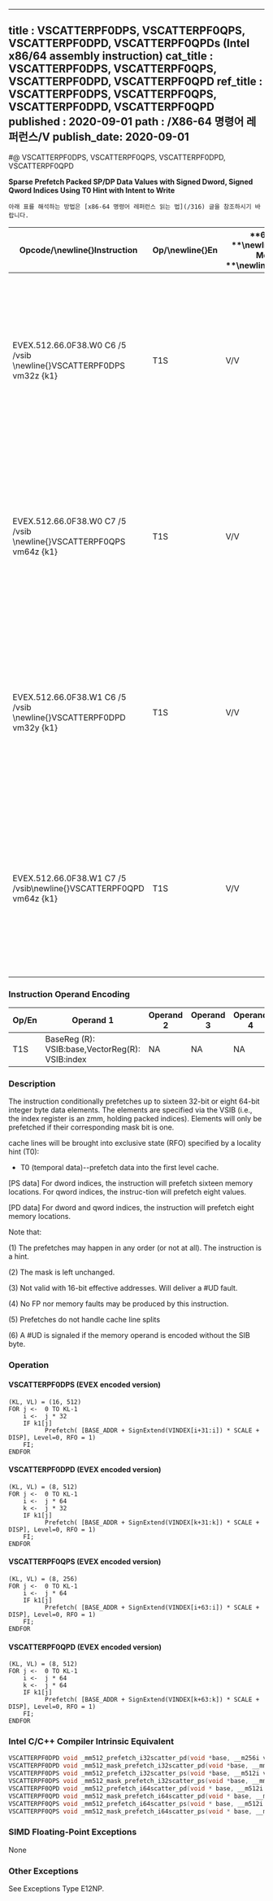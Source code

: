 ----------------------------
title : VSCATTERPF0DPS, VSCATTERPF0QPS, VSCATTERPF0DPD, VSCATTERPF0QPDs (Intel x86/64 assembly instruction)
cat_title : VSCATTERPF0DPS, VSCATTERPF0QPS, VSCATTERPF0DPD, VSCATTERPF0QPD
ref_title : VSCATTERPF0DPS, VSCATTERPF0QPS, VSCATTERPF0DPD, VSCATTERPF0QPD
published : 2020-09-01
path : /X86-64 명령어 레퍼런스/V
publish_date: 2020-09-01
----------------------------


#@ VSCATTERPF0DPS, VSCATTERPF0QPS, VSCATTERPF0DPD, VSCATTERPF0QPD

**Sparse Prefetch Packed SP/DP Data Values with Signed Dword, Signed Qword Indices Using T0 Hint with Intent to Write**

```lec-info
아래 표를 해석하는 방법은 [x86-64 명령어 레퍼런스 읽는 법](/316) 글을 참조하시기 바랍니다.
```

|**Opcode/**\newline{}**Instruction**|**Op/**\newline{}**En**|**64/32 **\newline{}**bit Mode **\newline{}**Support**|**CPUID **\newline{}**Feature **\newline{}**Flag**|**Description**|
|------------------------------------|-----------------------|------------------------------------------------------|--------------------------------------------------|---------------|
|EVEX.512.66.0F38.W0 C6 /5 /vsib \newline{}VSCATTERPF0DPS vm32z {k1}|T1S|V/V|AVX512PF|Using signed dword indices, prefetch sparse byte memory locations containing single-precision data using writemask k1 and T0 hint with intent to write.|
|EVEX.512.66.0F38.W0 C7 /5 /vsib \newline{}VSCATTERPF0QPS vm64z {k1}|T1S|V/V|AVX512PF|Using signed qword indices, prefetch sparse byte memory locations containing single-precision data using writemask k1 and T0 hint with intent to write.|
|EVEX.512.66.0F38.W1 C6 /5 /vsib \newline{}VSCATTERPF0DPD vm32y {k1}|T1S|V/V|AVX512PF|Using signed dword indices, prefetch sparse byte memory locations containing double-precision data using writemask k1 and T0 hint with intent to write.|
|EVEX.512.66.0F38.W1 C7 /5 /vsib\newline{}VSCATTERPF0QPD vm64z {k1}|T1S|V/V|AVX512PF|Using signed qword indices, prefetch sparse byte memory locations containing double-precision data using writemask k1 and T0 hint with intent to write.|
### Instruction Operand Encoding


|Op/En|Operand 1|Operand 2|Operand 3|Operand 4|
|-----|---------|---------|---------|---------|
|T1S|BaseReg (R): VSIB:base,VectorReg(R): VSIB:index|NA|NA|NA|
### Description


The instruction conditionally prefetches up to sixteen 32-bit or eight 64-bit integer byte data elements. The elements are specified via the VSIB (i.e., the index register is an zmm, holding packed indices). Elements will only be prefetched if their corresponding mask bit is one. 

cache lines will be brought into exclusive state (RFO) specified by a locality hint (T0):

*  T0 (temporal data)--prefetch data into the first level cache.

[PS data] For dword indices, the instruction will prefetch sixteen memory locations. For qword indices, the instruc-tion will prefetch eight values.

[PD data] For dword and qword indices, the instruction will prefetch eight memory locations. 

Note that:

(1) The prefetches may happen in any order (or not at all). The instruction is a hint.

(2) The mask is left unchanged.

(3) Not valid with 16-bit effective addresses. Will deliver a #UD fault.

(4) No FP nor memory faults may be produced by this instruction.

(5) Prefetches do not handle cache line splits

(6) A #UD is signaled if the memory operand is encoded without the SIB byte.


### Operation
#### VSCATTERPF0DPS (EVEX encoded version)
```info-verb
(KL, VL) = (16, 512)
FOR j <-  0 TO KL-1
    i <-  j * 32
    IF k1[j] 
          Prefetch( [BASE_ADDR + SignExtend(VINDEX[i+31:i]) * SCALE + DISP], Level=0, RFO = 1)
    FI;
ENDFOR
```
#### VSCATTERPF0DPD (EVEX encoded version)
```info-verb
(KL, VL) = (8, 512)
FOR j <-  0 TO KL-1
    i <-  j * 64
    k <-  j * 32
    IF k1[j] 
          Prefetch( [BASE_ADDR + SignExtend(VINDEX[k+31:k]) * SCALE + DISP], Level=0, RFO = 1)
    FI;
ENDFOR
```
#### VSCATTERPF0QPS (EVEX encoded version)
```info-verb
(KL, VL) = (8, 256)
FOR j <-  0 TO KL-1
    i <-  j * 64
    IF k1[j] 
          Prefetch( [BASE_ADDR + SignExtend(VINDEX[i+63:i]) * SCALE + DISP], Level=0, RFO = 1)
    FI;
ENDFOR
```
#### VSCATTERPF0QPD (EVEX encoded version)
```info-verb
(KL, VL) = (8, 512)
FOR j <-  0 TO KL-1
    i <-  j * 64
    k <-  j * 64
    IF k1[j] 
          Prefetch( [BASE_ADDR + SignExtend(VINDEX[k+63:k]) * SCALE + DISP], Level=0, RFO = 1)
    FI;
ENDFOR
```

### Intel C/C++ Compiler Intrinsic Equivalent

```cpp
VSCATTERPF0DPD void _mm512_prefetch_i32scatter_pd(void *base, __m256i vdx, int scale, int hint);
VSCATTERPF0DPD void _mm512_mask_prefetch_i32scatter_pd(void *base, __mmask8 m, __m256i vdx, int scale, int hint);
VSCATTERPF0DPS void _mm512_prefetch_i32scatter_ps(void *base, __m512i vdx, int scale, int hint);
VSCATTERPF0DPS void _mm512_mask_prefetch_i32scatter_ps(void *base, __mmask16 m, __m512i vdx, int scale, int hint);
VSCATTERPF0QPD void _mm512_prefetch_i64scatter_pd(void * base, __m512i vdx, int scale, int hint);
VSCATTERPF0QPD void _mm512_mask_prefetch_i64scatter_pd(void * base, __mmask8 m, __m512i vdx, int scale, int hint);
VSCATTERPF0QPS void _mm512_prefetch_i64scatter_ps(void * base, __m512i vdx, int scale, int hint);
VSCATTERPF0QPS void _mm512_mask_prefetch_i64scatter_ps(void * base, __mmask8 m, __m512i vdx, int scale, int hint);
```
### SIMD Floating-Point Exceptions


None

### Other Exceptions


See Exceptions Type E12NP.


